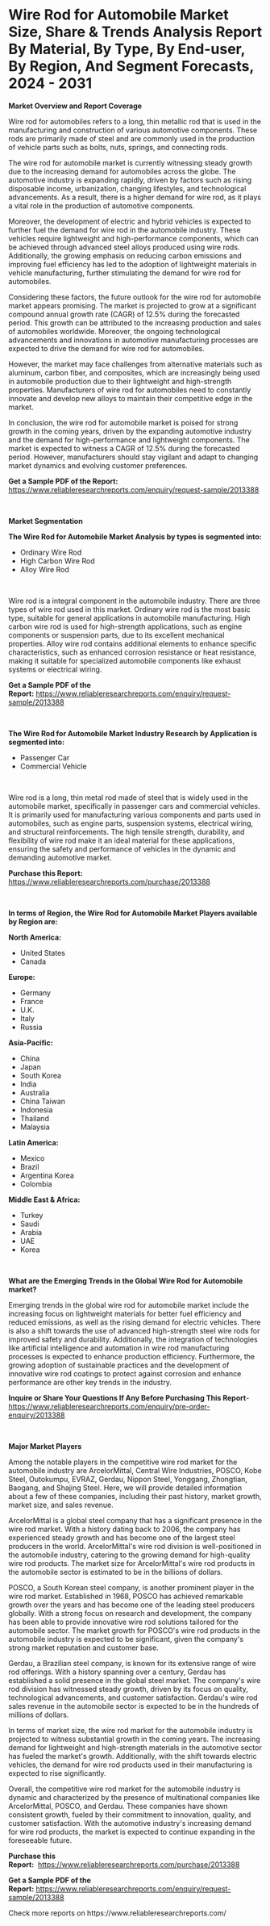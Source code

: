 <p><h1>Wire Rod for Automobile Market Size, Share & Trends Analysis Report By Material, By Type, By End-user, By Region, And Segment Forecasts, 2024 - 2031</h1></p><p><strong>Market Overview and Report Coverage</strong></p>
<p><p>Wire rod for automobiles refers to a long, thin metallic rod that is used in the manufacturing and construction of various automotive components. These rods are primarily made of steel and are commonly used in the production of vehicle parts such as bolts, nuts, springs, and connecting rods.</p><p>The wire rod for automobile market is currently witnessing steady growth due to the increasing demand for automobiles across the globe. The automotive industry is expanding rapidly, driven by factors such as rising disposable income, urbanization, changing lifestyles, and technological advancements. As a result, there is a higher demand for wire rod, as it plays a vital role in the production of automotive components.</p><p>Moreover, the development of electric and hybrid vehicles is expected to further fuel the demand for wire rod in the automobile industry. These vehicles require lightweight and high-performance components, which can be achieved through advanced steel alloys produced using wire rods. Additionally, the growing emphasis on reducing carbon emissions and improving fuel efficiency has led to the adoption of lightweight materials in vehicle manufacturing, further stimulating the demand for wire rod for automobiles.</p><p>Considering these factors, the future outlook for the wire rod for automobile market appears promising. The market is projected to grow at a significant compound annual growth rate (CAGR) of 12.5% during the forecasted period. This growth can be attributed to the increasing production and sales of automobiles worldwide. Moreover, the ongoing technological advancements and innovations in automotive manufacturing processes are expected to drive the demand for wire rod for automobiles.</p><p>However, the market may face challenges from alternative materials such as aluminum, carbon fiber, and composites, which are increasingly being used in automobile production due to their lightweight and high-strength properties. Manufacturers of wire rod for automobiles need to constantly innovate and develop new alloys to maintain their competitive edge in the market.</p><p>In conclusion, the wire rod for automobile market is poised for strong growth in the coming years, driven by the expanding automotive industry and the demand for high-performance and lightweight components. The market is expected to witness a CAGR of 12.5% during the forecasted period. However, manufacturers should stay vigilant and adapt to changing market dynamics and evolving customer preferences.</p></p>
<p><strong>Get a Sample PDF of the Report:</strong> <a href="https://www.reliableresearchreports.com/enquiry/request-sample/2013388">https://www.reliableresearchreports.com/enquiry/request-sample/2013388</a></p>
<p>&nbsp;</p>
<p><strong>Market Segmentation</strong></p>
<p><strong>The Wire Rod for Automobile Market Analysis by types is segmented into:</strong></p>
<p><ul><li>Ordinary Wire Rod</li><li>High Carbon Wire Rod</li><li>Alloy Wire Rod</li></ul></p>
<p>&nbsp;</p>
<p><p>Wire rod is a integral component in the automobile industry. There are three types of wire rod used in this market. Ordinary wire rod is the most basic type, suitable for general applications in automobile manufacturing. High carbon wire rod is used for high-strength applications, such as engine components or suspension parts, due to its excellent mechanical properties. Alloy wire rod contains additional elements to enhance specific characteristics, such as enhanced corrosion resistance or heat resistance, making it suitable for specialized automobile components like exhaust systems or electrical wiring.</p></p>
<p><strong>Get a Sample PDF of the Report:</strong>&nbsp;<a href="https://www.reliableresearchreports.com/enquiry/request-sample/2013388">https://www.reliableresearchreports.com/enquiry/request-sample/2013388</a></p>
<p>&nbsp;</p>
<p><strong>The Wire Rod for Automobile Market Industry Research by Application is segmented into:</strong></p>
<p><ul><li>Passenger Car</li><li>Commercial Vehicle</li></ul></p>
<p>&nbsp;</p>
<p><p>Wire rod is a long, thin metal rod made of steel that is widely used in the automobile market, specifically in passenger cars and commercial vehicles. It is primarily used for manufacturing various components and parts used in automobiles, such as engine parts, suspension systems, electrical wiring, and structural reinforcements. The high tensile strength, durability, and flexibility of wire rod make it an ideal material for these applications, ensuring the safety and performance of vehicles in the dynamic and demanding automotive market.</p></p>
<p><strong>Purchase this Report:</strong>&nbsp; <a href="https://www.reliableresearchreports.com/purchase/2013388">https://www.reliableresearchreports.com/purchase/2013388</a></p>
<p>&nbsp;</p>
<p><strong>In terms of Region, the Wire Rod for Automobile Market Players available by Region are:</strong></p>
<p>
    <p> <strong> North America: </strong>
        <ul>
            <li>United States</li>
            <li>Canada</li>
        </ul>
        </p> 
    <p> <strong> Europe: </strong>
        <ul>
            <li>Germany</li>
            <li>France</li>
            <li>U.K.</li>
            <li>Italy</li>
            <li>Russia</li>
        </ul>
        </p> 
    <p> <strong> Asia-Pacific: </strong>
        <ul>
            <li>China</li>
            <li>Japan</li>
            <li>South Korea</li>
            <li>India</li>
            <li>Australia</li>
            <li>China Taiwan</li>
            <li>Indonesia</li>
            <li>Thailand</li>
            <li>Malaysia</li>
        </ul>
        </p> 
    <p> <strong> Latin America: </strong>
        <ul>
            <li>Mexico</li>
            <li>Brazil</li>
            <li>Argentina Korea</li>
            <li>Colombia</li>
        </ul>
        </p> 
    <p> <strong> Middle East & Africa: </strong>
        <ul>
            <li>Turkey</li>
            <li>Saudi</li>
            <li>Arabia</li>
            <li>UAE</li>
            <li>Korea</li>
        </ul>
    </p>
    </p>
<p>&nbsp;</p>
<p><strong>What are the Emerging Trends in the Global Wire Rod for Automobile market?</strong></p>
<p><p>Emerging trends in the global wire rod for automobile market include the increasing focus on lightweight materials for better fuel efficiency and reduced emissions, as well as the rising demand for electric vehicles. There is also a shift towards the use of advanced high-strength steel wire rods for improved safety and durability. Additionally, the integration of technologies like artificial intelligence and automation in wire rod manufacturing processes is expected to enhance production efficiency. Furthermore, the growing adoption of sustainable practices and the development of innovative wire rod coatings to protect against corrosion and enhance performance are other key trends in the industry.</p></p>
<p><strong>Inquire or Share Your Questions If Any Before Purchasing This Report</strong>- <a href="https://www.reliableresearchreports.com/enquiry/pre-order-enquiry/2013388">https://www.reliableresearchreports.com/enquiry/pre-order-enquiry/2013388</a></p>
<p>&nbsp;</p>
<p><strong>Major Market Players</strong></p>
<p><p>Among the notable players in the competitive wire rod market for the automobile industry are ArcelorMittal, Central Wire Industries, POSCO, Kobe Steel, Outokumpu, EVRAZ, Gerdau, Nippon Steel, Yonggang, Zhongtian, Baogang, and Shajing Steel. Here, we will provide detailed information about a few of these companies, including their past history, market growth, market size, and sales revenue.</p><p>ArcelorMittal is a global steel company that has a significant presence in the wire rod market. With a history dating back to 2006, the company has experienced steady growth and has become one of the largest steel producers in the world. ArcelorMittal's wire rod division is well-positioned in the automobile industry, catering to the growing demand for high-quality wire rod products. The market size for ArcelorMittal's wire rod products in the automobile sector is estimated to be in the billions of dollars.</p><p>POSCO, a South Korean steel company, is another prominent player in the wire rod market. Established in 1968, POSCO has achieved remarkable growth over the years and has become one of the leading steel producers globally. With a strong focus on research and development, the company has been able to provide innovative wire rod solutions tailored for the automobile sector. The market growth for POSCO's wire rod products in the automobile industry is expected to be significant, given the company's strong market reputation and customer base.</p><p>Gerdau, a Brazilian steel company, is known for its extensive range of wire rod offerings. With a history spanning over a century, Gerdau has established a solid presence in the global steel market. The company's wire rod division has witnessed steady growth, driven by its focus on quality, technological advancements, and customer satisfaction. Gerdau's wire rod sales revenue in the automobile sector is expected to be in the hundreds of millions of dollars.</p><p>In terms of market size, the wire rod market for the automobile industry is projected to witness substantial growth in the coming years. The increasing demand for lightweight and high-strength materials in the automotive sector has fueled the market's growth. Additionally, with the shift towards electric vehicles, the demand for wire rod products used in their manufacturing is expected to rise significantly.</p><p>Overall, the competitive wire rod market for the automobile industry is dynamic and characterized by the presence of multinational companies like ArcelorMittal, POSCO, and Gerdau. These companies have shown consistent growth, fueled by their commitment to innovation, quality, and customer satisfaction. With the automotive industry's increasing demand for wire rod products, the market is expected to continue expanding in the foreseeable future.</p></p>
<p><strong>Purchase this Report:</strong>&nbsp;&nbsp;<a href="https://www.reliableresearchreports.com/purchase/2013388">https://www.reliableresearchreports.com/purchase/2013388</a></p>
<p></p>
<p><strong>Get a Sample PDF of the Report:</strong>&nbsp;<a href="https://www.reliableresearchreports.com/enquiry/request-sample/2013388">https://www.reliableresearchreports.com/enquiry/request-sample/2013388</a></p>
<p>Check more reports on https://www.reliableresearchreports.com/</p>
